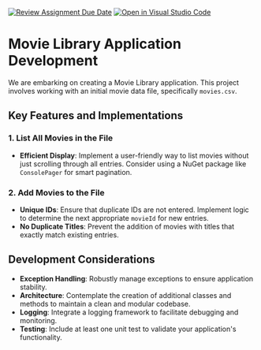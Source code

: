 [![Review Assignment Due Date](https://classroom.github.com/assets/deadline-readme-button-24ddc0f5d75046c5622901739e7c5dd533143b0c8e959d652212380cedb1ea36.svg)](https://classroom.github.com/a/xXvJQoMP)
[![Open in Visual Studio Code](https://classroom.github.com/assets/open-in-vscode-718a45dd9cf7e7f842a935f5ebbe5719a5e09af4491e668f4dbf3b35d5cca122.svg)](https://classroom.github.com/online_ide?assignment_repo_id=13891172&assignment_repo_type=AssignmentRepo)
# Movie Library Application Development

We are embarking on creating a Movie Library application. This project involves working with an initial movie data file, specifically `movies.csv`.

## Key Features and Implementations

### 1. **List All Movies in the File**
- **Efficient Display**: Implement a user-friendly way to list movies without just scrolling through all entries. Consider using a NuGet package like `ConsolePager` for smart pagination.

### 2. **Add Movies to the File**
- **Unique IDs**: Ensure that duplicate IDs are not entered. Implement logic to determine the next appropriate `movieId` for new entries.
- **No Duplicate Titles**: Prevent the addition of movies with titles that exactly match existing entries.

## Development Considerations

- **Exception Handling**: Robustly manage exceptions to ensure application stability.
- **Architecture**: Contemplate the creation of additional classes and methods to maintain a clean and modular codebase.
- **Logging**: Integrate a logging framework to facilitate debugging and monitoring.
- **Testing**: Include at least one unit test to validate your application's functionality.
